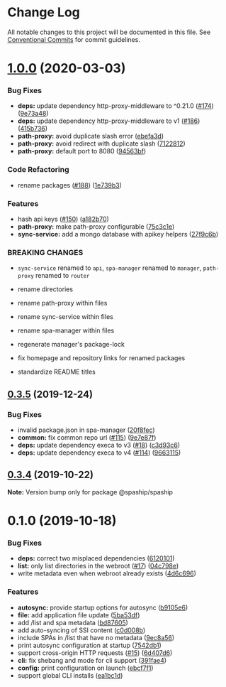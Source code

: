 # Change Log

All notable changes to this project will be documented in this file.
See [Conventional Commits](https://conventionalcommits.org) for commit guidelines.

# [1.0.0](https://github.com/kunyan/spaship/compare/v0.3.5...v1.0.0) (2020-03-03)

### Bug Fixes

- **deps:** update dependency http-proxy-middleware to ^0.21.0 ([#174](https://github.com/kunyan/spaship/issues/174)) ([9e73a48](https://github.com/kunyan/spaship/commit/9e73a488e8b120adb65c649855e921f45344e9ef))
- **deps:** update dependency http-proxy-middleware to v1 ([#186](https://github.com/kunyan/spaship/issues/186)) ([415b736](https://github.com/kunyan/spaship/commit/415b73638cf5c410802059291bdc74826a3f449f))
- **path-proxy:** avoid duplicate slash error ([ebefa3d](https://github.com/kunyan/spaship/commit/ebefa3dc8ea999dd3d5f94c8736b1cdea428e988))
- **path-proxy:** avoid redirect with duplicate slash ([7122812](https://github.com/kunyan/spaship/commit/712281299fcb15293dd24f16db1ee73b76b6a06d))
- **path-proxy:** default port to 8080 ([94563bf](https://github.com/kunyan/spaship/commit/94563bfd3af92641c365626ab7729e791fbca003))

### Code Refactoring

- rename packages ([#188](https://github.com/kunyan/spaship/issues/188)) ([1e739b3](https://github.com/kunyan/spaship/commit/1e739b3c08462d95db5af140405683af797b7daa))

### Features

- hash api keys ([#150](https://github.com/kunyan/spaship/issues/150)) ([a182b70](https://github.com/kunyan/spaship/commit/a182b709da08660b0b481a78a77eeb4da7abb4b3))
- **path-proxy:** make path-proxy configurable ([75c3c1e](https://github.com/kunyan/spaship/commit/75c3c1e1d61d9c8f18c7c8fcfea892c0a428e51b))
- **sync-service:** add a mongo database with apikey helpers ([27f9c6b](https://github.com/kunyan/spaship/commit/27f9c6b63dcdd2f656636f618876f469f5ab72a7))

### BREAKING CHANGES

- `sync-service` renamed to `api`, `spa-manager` renamed to `manager`, `path-proxy` renamed to `router`

- rename directories

- rename path-proxy within files

- rename sync-service within files

- rename spa-manager within files

- regenerate manager's package-lock

- fix homepage and repository links for renamed packages

- standardize README titles

## [0.3.5](https://github.com/spaship/spaship/compare/v0.3.4...v0.3.5) (2019-12-24)

### Bug Fixes

- invalid package.json in spa-manager ([20f8fec](https://github.com/spaship/spaship/commit/20f8fec9c969b2f60d63031a11f7f5aa56147573))
- **common:** fix common repo url ([#115](https://github.com/spaship/spaship/issues/115)) ([9e7e87f](https://github.com/spaship/spaship/commit/9e7e87f5bb04310c6da7fef018bd43dc847ce386))
- **deps:** update dependency execa to v3 ([#18](https://github.com/spaship/spaship/issues/18)) ([c3d93c6](https://github.com/spaship/spaship/commit/c3d93c6d87f663e19312517e8b49febf8f18d7a3))
- **deps:** update dependency execa to v4 ([#114](https://github.com/spaship/spaship/issues/114)) ([9663115](https://github.com/spaship/spaship/commit/96631150c59f97da18037eebc5ac2f2ea943a76f))

## [0.3.4](https://github.com/spaship/spaship/compare/v0.3.3...v0.3.4) (2019-10-22)

**Note:** Version bump only for package @spaship/spaship

# 0.1.0 (2019-10-18)

### Bug Fixes

- **deps:** correct two misplaced dependencies ([6120101](https://github.com/spaship/spaship/commit/6120101cdf051705cff9332883293f7f10467f3a))
- **list:** only list directories in the webroot ([#17](https://github.com/spaship/spaship/issues/17)) ([04c798e](https://github.com/spaship/spaship/commit/04c798e22b553da350927fc9fed353e4b2565f55))
- write metadata even when webroot already exists ([4d6c696](https://github.com/spaship/spaship/commit/4d6c696718b51db19ce6474ff4fe6713c8dd0b68))

### Features

- **autosync:** provide startup options for autosync ([b9105e6](https://github.com/spaship/spaship/commit/b9105e6f15bd859b122c1b50205e0960cf54da39))
- **file:** add application file update ([5ba53df](https://github.com/spaship/spaship/commit/5ba53dfc729f2fec3f85e2686958c7441f063327))
- add /list and spa metadata ([bd87605](https://github.com/spaship/spaship/commit/bd87605193e74012a899cc636e5c29ac08047992))
- add auto-syncing of SSI content ([c0d008b](https://github.com/spaship/spaship/commit/c0d008b5a08505f6d1afb3f10bef4b395b8cbea0))
- include SPAs in /list that have no metadata ([9ec8a56](https://github.com/spaship/spaship/commit/9ec8a56f7c61f28e21e7855f519848eee8b6effb))
- print autosync configuration at startup ([7542db1](https://github.com/spaship/spaship/commit/7542db1d34c658bedd2c4574910288558afc968c))
- support cross-origin HTTP requests ([#15](https://github.com/spaship/spaship/issues/15)) ([6d407d6](https://github.com/spaship/spaship/commit/6d407d6655831016c66063b5db669474408c1865))
- **cli:** fix shebang and mode for cli support ([391fae4](https://github.com/spaship/spaship/commit/391fae4f0ca1f1af0737817a1561c3050100762a))
- **config:** print configuration on launch ([ebcf7f1](https://github.com/spaship/spaship/commit/ebcf7f1c15f11cafc574daa330a5a892ef95965c))
- support global CLI installs ([ea1bc1d](https://github.com/spaship/spaship/commit/ea1bc1db0da47b96fc7a9db6e8bf4477a4d7d597))
